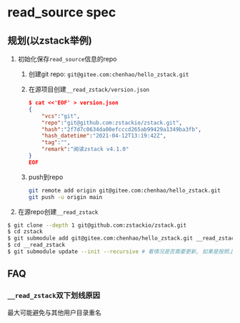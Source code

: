 # read_source spec
## 规划(以zstack举例)
1. 初始化保存`read_source`信息的repo

    1. 创建git repo: `git@gitee.com:chenhao/hello_zstack.git`
    1. 在源项目创建`__read_zstack/version.json`

        ```json
        $ cat <<'EOF' > version.json
        {
            "vcs":"git",
            "repo":"git@github.com:zstackio/zstack.git",
            "hash":"2f7d7c0634da00efcccd265ab99429a1349ba3fb",
            "hash_datetime":"2021-04-12T13:19:42Z",
            "tag":"",
            "remark":"阅读zstack v4.1.0"
        }
        EOF
        ```
    1. push到repo

        ```bash
        git remote add origin git@gitee.com:chenhao/hello_zstack.git
        git push -u origin main
        ```



1. 在源repo创建`__read_zstack`
```bash
$ git clone --depth 1 git@github.com:zstackio/zstack.git
$ cd zstack
$ git submodule add git@gitee.com:chenhao/hello_zstack.git __read_zstack # 不允许添加empty repo, 因此read_source repo必须有内容, 比如`version.json`.
$ cd __read_zstack
$ git submodule update --init --recursive # 看情况是否需要更新, 如果是按照上面的步骤直接在源项目创建read_source repo的话, 可忽略
```

## FAQ
### `__read_zstack`双下划线原因
最大可能避免与其他用户目录重名